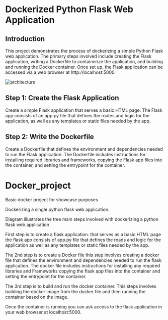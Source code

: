 # Dockerized Python Flask Web Application

## Introduction

This project demonstrates the process of dockerizing a simple Python Flask web application. The primary steps involved include creating the Flask application, writing a Dockerfile to containerize the application, and building and running the Docker container. Once set up, the Flask application can be accessed via a web browser at http://localhost:5000.


![architecture](https://github.com/DDanielcoding/Docker_project/assets/155651525/e8904606-fd2f-4596-93a6-c3571b9ceb46)


## Step 1: Create the Flask Application
Create a simple Flask application that serves a basic HTML page. The Flask app consists of an app.py file that defines the routes and logic for the application, as well as any templates or static files needed by the app.

## Step 2: Write the Dockerfile

Create a Dockerfile that defines the environment and dependencies needed to run the Flask application. The Dockerfile includes instructions for installing required libraries and frameworks, copying the Flask app files into the container, and setting the entrypoint for the container.


# Docker_project
Basic docker project for showcase purposes

Dockerizing a single python flask web application.

Diagram illustrates the tree main steps involved with dockerizing a python flask web application

First step is to create a flask application. that serves as a basic HTML page the flask app consists of app.py file that defines the roads and logic for the application as well as any templates or static files needed by the app.

The 2nd step is to create a Docker file this step involves creating a docker file that defines the environment and dependencies needed to run the flask application.
The docker file includes instructions for installing any required libraries and Frameworks copying the flask app files into the container and setting the entrypoint for the container.

The 3rd step is to build and run the docker container. This steps involves building the docker image from the docker file and then running the container based on the image.

Once the container is running you can ask access to the flask application in your web browser at localhost:5000.

